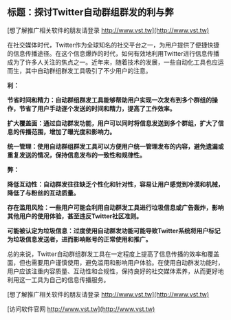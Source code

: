 ## **标题：探讨Twitter自动群组群发的利与弊**

[想了解推广相关软件的朋友请登录 http://www.vst.tw](http://www.vst.tw)

在社交媒体时代，Twitter作为全球知名的社交平台之一，为用户提供了便捷快捷的信息传播途径。在这个信息爆炸的时代，如何有效地利用Twitter进行信息传播成为了许多人关注的焦点之一。近年来，随着技术的发展，一些自动化工具也应运而生，其中自动群组群发工具吸引了不少用户的注意。

**利：**

**节省时间和精力：自动群组群发工具能够帮助用户实现一次发布到多个群组的操作，节省了用户手动逐个发送的时间和精力，提高了工作效率。**

**扩大覆盖面：通过自动群发功能，用户可以同时将信息发送到多个群组，扩大了信息的传播范围，增加了曝光度和影响力。**

**统一管理：使用自动群组群发工具可以方便用户统一管理发布的内容，避免遗漏或重复发送的情况，保持信息发布的一致性和规律性。**

**弊：**

**降低互动性：自动群发往往缺乏个性化和针对性，容易让用户感觉到冷漠和机械，降低了与粉丝的互动质量。**

**存在滥用风险：一些用户可能会利用自动群发工具进行垃圾信息或广告轰炸，影响其他用户的使用体验，甚至违反Twitter社区准则。**

**可能被认定为垃圾信息：过度使用自动群发功能可能导致Twitter系统将用户标记为垃圾信息发送者，进而影响账号的正常使用和推广。**

总的来说，Twitter自动群组群发工具在一定程度上提高了信息传播的效率和覆盖面，但也需要用户谨慎使用，避免滥用和影响用户体验。在使用自动群发功能时，用户应该注重内容质量、互动性和合规性，保持良好的社交媒体素养，从而更好地利用这一工具为自己的信息传播服务。

[想了解推广相关软件的朋友请登录 http://www.vst.tw](http://www.vst.tw)


[访问软件官网 http://www.vst.tw](http://www.vst.tw)
